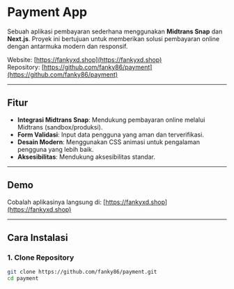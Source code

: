 # Payment App

Sebuah aplikasi pembayaran sederhana menggunakan **Midtrans Snap** dan **Next.js**. Proyek ini bertujuan untuk memberikan solusi pembayaran online dengan antarmuka modern dan responsif.

Website: [https://fankyxd.shop](https://fankyxd.shop)  
Repository: [https://github.com/fanky86/payment](https://github.com/fanky86/payment)

---

## Fitur

- **Integrasi Midtrans Snap**: Mendukung pembayaran online melalui Midtrans (sandbox/produksi).
- **Form Validasi**: Input data pengguna yang aman dan terverifikasi.
- **Desain Modern**: Menggunakan CSS animasi untuk pengalaman pengguna yang lebih baik.
- **Aksesibilitas**: Mendukung aksesibilitas standar.

---

## Demo

Cobalah aplikasinya langsung di: [https://fankyxd.shop](https://fankyxd.shop)

---

## Cara Instalasi

### 1. Clone Repository

```bash
git clone https://github.com/fanky86/payment.git
cd payment
